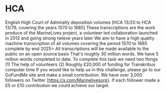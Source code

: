 # HCA
English High Court of Admiralty deposition volumes [HCA 13/20 to HCA 13/79, covering the years 1570 to 1685]
These transcriptions are the work produce of the MarineLives project, a volunteer led collaboration launched in 2012 and going strong twleve years later
We aim to have a high quality machine transcription of all volumes covering the period 1570 to 1685 complete by end 2025>
All transcriptions will be made available to the public on an open source basis
That's roughly 30 million words. We have 5 million words completed to date.
To complete this task we need two things (1) The help of volunteers (2) Roughly £20,000 of funding for Transkribus computer time
If you would like to help us in this challenge, please go to our GoFundMe site and make a small contribution. 
We have over 3,000 followers on Twitter [https://x.com/Marinelivesorg}. If each follower made a £5 or £10 contribution we could achieve our target.
